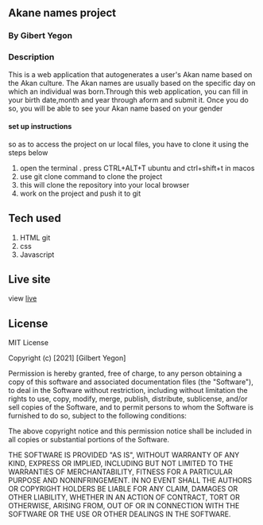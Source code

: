 ## Akane names project
### By Gibert Yegon
### Description
This is a web application that autogenerates a user's Akan name based on the Akan culture. The Akan names are usually based on the specific day on which an individual was born.Through this web application, you can fill in your birth date,month and year through aform and submit it. Once you do so, you will be able to see your Akan name based on your gender
#### set up instructions
so as to access the project on ur local files, you have to clone it using the steps below 
1. open the terminal . press CTRL+ALT+T ubuntu and ctrl+shift+t in macos
2. use git clone command to clone the project
3. this will clone the repository into your local browser
4. work on the project and push it to git
## Tech used
1. HTML git
2. css
3. Javascript

## Live site
view [live](https://gilbertyegon.github.io/Akanes-names-project/)

## License
  
MIT License

Copyright (c) [2021] [Gilbert Yegon]

Permission is hereby granted, free of charge, to any person obtaining a copy
of this software and associated documentation files (the "Software"), to deal
in the Software without restriction, including without limitation the rights
to use, copy, modify, merge, publish, distribute, sublicense, and/or sell
copies of the Software, and to permit persons to whom the Software is
furnished to do so, subject to the following conditions:

The above copyright notice and this permission notice shall be included in all
copies or substantial portions of the Software.

THE SOFTWARE IS PROVIDED "AS IS", WITHOUT WARRANTY OF ANY KIND, EXPRESS OR
IMPLIED, INCLUDING BUT NOT LIMITED TO THE WARRANTIES OF MERCHANTABILITY,
FITNESS FOR A PARTICULAR PURPOSE AND NONINFRINGEMENT. IN NO EVENT SHALL THE
AUTHORS OR COPYRIGHT HOLDERS BE LIABLE FOR ANY CLAIM, DAMAGES OR OTHER
LIABILITY, WHETHER IN AN ACTION OF CONTRACT, TORT OR OTHERWISE, ARISING FROM,
OUT OF OR IN CONNECTION WITH THE SOFTWARE OR THE USE OR OTHER DEALINGS IN THE
SOFTWARE.
